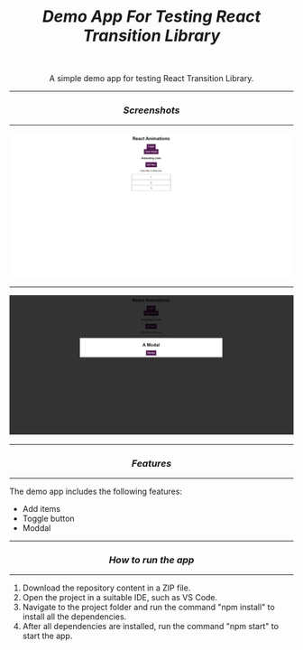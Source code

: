<h1 align="center"><i>Demo App For Testing React Transition Library</i></h1>

<br>

<p align="center"> A simple demo app for testing React Transition Library.</p>

<hr>

<h3 align="center"><i>Screenshots</i></h3>

<hr>

<p>
    <img src="./images/home.jpg"/>
    <hr>
    <img src="./images/modal.jpg"/>
<p>

<hr>

<h3 align="center"><i>Features</i></h3>

<hr>

<p>The demo app includes the following features:</p>

<ul>
    <li>Add items</li>
    <li>Toggle button</li>
    <li>Moddal</li>
</ul>

<hr>

<h3 align="center"><i>How to run the app</i></h3>

<hr>

<ol>
    <li>Download the repository content in a ZIP file.</li>
    <li>Open the project in a suitable IDE, such as VS Code.</li>
    <li>Navigate to the project folder and run the command "npm install" to install all the dependencies.</li>
    <li>After all dependencies are installed, run the command "npm start" to start the app.</li>
</ol>
